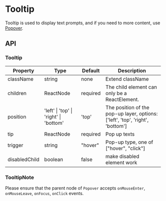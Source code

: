 # Tooltip

Tooltip is used to display text prompts, and if you need to more content, use [Popover](/components/Popover).

<example />

## API

### Tooltip

| Property | Type | Default | Description |
| --- | --- | --- | --- |
| className | string | none | Extend className |
| children | ReactNode | required | The child element can only be a ReactElement. |
| position | 'left' \| 'top' \| 'right' \| 'bottom' | 'top' | The position of the pop-up layer, options: \['left', 'top', 'right', 'bottom'] |
| tip | ReactNode | required | Pop up texts |
| trigger| string | "hover" | Pop-up type, one of  \["hover", "click"]
| disabledChild | boolean | false | make disabled element work |


### TooltipNote
Please ensure that the parent node of `Popover` accepts `onMouseEnter`, `onMouseLeave`, `onFocus`, `onClick` events.
